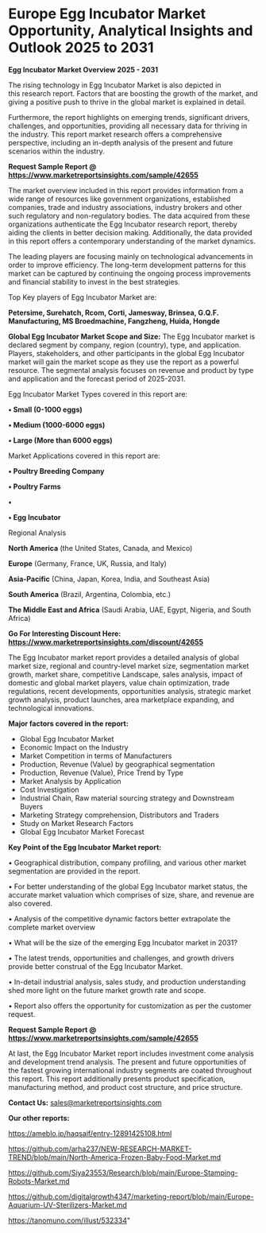 # Europe Egg Incubator Market Opportunity, Analytical Insights and Outlook 2025 to 2031

<Strong> Egg Incubator Market Overview 2025 - 2031</strong>

The rising technology in Egg Incubator Market is also depicted in this research report. Factors that are boosting the growth of the market, and giving a positive push to thrive in the global market is explained in detail.

Furthermore, the report highlights on emerging trends, significant drivers, challenges, and opportunities, providing all necessary data for thriving in the industry. This report market research offers a comprehensive perspective, including an in-depth analysis of the present and future scenarios within the industry.

<strong>Request Sample Report @ <a href=https://www.marketreportsinsights.com/sample/42655>https://www.marketreportsinsights.com/sample/42655</a></strong>

The market overview included in this report provides information from a wide range of resources like government organizations, established companies, trade and industry associations, industry brokers and other such regulatory and non-regulatory bodies. The data acquired from these organizations authenticate the Egg Incubator research report, thereby aiding the clients in better decision making. Additionally, the data provided in this report offers a contemporary understanding of the market dynamics.

The leading players are focusing mainly on technological advancements in order to improve efficiency. The long-term development patterns for this market can be captured by continuing the ongoing process improvements and financial stability to invest in the best strategies.

Top Key players of Egg Incubator Market are:

<strong>Petersime, Surehatch, Rcom, Corti, Jamesway, Brinsea, G.Q.F. Manufacturing, MS Broedmachine, Fangzheng, Huida, Hongde</strong>

<strong><b>Global Egg Incubator Market Scope and Size:</b></strong>
The Egg Incubator market is declared segment by company, region (country), type, and application. Players, stakeholders, and other participants in the global Egg Incubator market will gain the market scope as they use the report as a powerful resource. The segmental analysis focuses on revenue and product by type and application and the forecast period of 2025-2031.

Egg Incubator Market Types covered in this report are:

<strong>•  Small (0-1000 eggs)

•  Medium (1000-6000 eggs)

•  Large (More than 6000 eggs)</strong>

Market Applications covered in this report are:

<strong>•  Poultry Breeding Company

•  Poultry Farms

•  

•  Egg Incubator</strong> 

Regional Analysis

<strong>North America</strong> (the United States, Canada, and Mexico)

<strong>Europe</strong> (Germany, France, UK, Russia, and Italy)

<strong>Asia-Pacific</strong> (China, Japan, Korea, India, and Southeast Asia)

<strong>South America</strong> (Brazil, Argentina, Colombia, etc.)

<strong>The Middle East and Africa</strong> (Saudi Arabia, UAE, Egypt, Nigeria, and South Africa)

<strong>Go For Interesting Discount Here: <a href=https://www.marketreportsinsights.com/discount/42655>https://www.marketreportsinsights.com/discount/42655</a></strong>

The Egg Incubator market report provides a detailed analysis of global market size, regional and country-level market size, segmentation market growth, market share, competitive Landscape, sales analysis, impact of domestic and global market players, value chain optimization, trade regulations, recent developments, opportunities analysis, strategic market growth analysis, product launches, area marketplace expanding, and technological innovations.

<strong><b>Major factors covered in the report:</b></strong>
<ul>
  <li>Global Egg Incubator Market </li>
  <li>Economic Impact on the Industry</li>
  <li>Market Competition in terms of Manufacturers</li>
  <li>Production, Revenue (Value) by geographical segmentation</li>
  <li>Production, Revenue (Value), Price Trend by Type</li>
  <li>Market Analysis by Application</li>
  <li>Cost Investigation</li>
  <li>Industrial Chain, Raw material sourcing strategy and Downstream Buyers</li>
  <li>Marketing Strategy comprehension, Distributors and Traders</li>
  <li>Study on Market Research Factors</li>
  <li>Global Egg Incubator Market Forecast</li>
</ul>

<strong><b>Key Point of the Egg Incubator Market report:</b></strong>

• Geographical distribution, company profiling, and various other market segmentation are provided in the report.

• For better understanding of the global Egg Incubator market status, the accurate market valuation which comprises of size, share, and revenue are also covered.

• Analysis of the competitive dynamic factors better extrapolate the complete market overview

• What will be the size of the emerging Egg Incubator market in 2031?

• The latest trends, opportunities and challenges, and growth drivers provide better construal of the Egg Incubator Market.

• In-detail industrial analysis, sales study, and production understanding shed more light on the future market growth rate and scope.

• Report also offers the opportunity for customization as per the customer request.

<strong>Request Sample Report @ <a href=https://www.marketreportsinsights.com/sample/42655>https://www.marketreportsinsights.com/sample/42655</a></strong>

At last, the Egg Incubator Market report includes investment come analysis and development trend analysis. The present and future opportunities of the fastest growing international industry segments are coated throughout this report. This report additionally presents product specification, manufacturing method, and product cost structure, and price structure.

<strong>Contact Us:</strong>
sales@marketreportsinsights.com

<strong>Our other reports:</strong>

<a href=https://ameblo.jp/haqsaif/entry-12891425108.html>https://ameblo.jp/haqsaif/entry-12891425108.html</a>

<a href=https://github.com/arha237/NEW-RESEARCH-MARKET-TREND/blob/main/North-America-Frozen-Baby-Food-Market.md>https://github.com/arha237/NEW-RESEARCH-MARKET-TREND/blob/main/North-America-Frozen-Baby-Food-Market.md</a>

<a href=https://github.com/Siya23553/Research/blob/main/Europe-Stamping-Robots-Market.md>https://github.com/Siya23553/Research/blob/main/Europe-Stamping-Robots-Market.md</a>

<a href=https://github.com/digitalgrowth4347/marketing-report/blob/main/Europe-Aquarium-UV-Sterilizers-Market.md>https://github.com/digitalgrowth4347/marketing-report/blob/main/Europe-Aquarium-UV-Sterilizers-Market.md</a>

<a href=https://tanomuno.com/illust/532334>https://tanomuno.com/illust/532334</a>"
